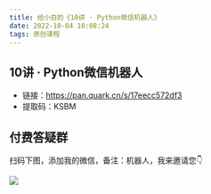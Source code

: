 ```yaml
---
title: 给小白的《10讲 · Python微信机器人》
date: 2022-10-04 10:08:24
tags: 原创课程
---
```



## 10讲 · Python微信机器人

- 链接：https://pan.quark.cn/s/17eecc572df3
- 提取码：KSBM


## 付费答疑群

扫码下图，添加我的微信，备注：机器人，我来邀请您👇


![](https://python-office-1300615378.cos.ap-chongqing.myqcloud.com/qr-code.jpg)

